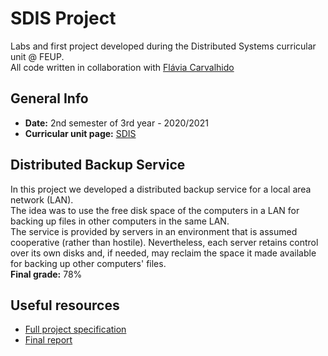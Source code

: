 # SDIS Project

Labs and first project developed during the Distributed Systems curricular unit @ FEUP.  
All code written in collaboration with [Flávia Carvalhido](https://github.com/flaviacarvalhido)

## General Info

- **Date:** 2nd semester of 3rd year - 2020/2021
- **Curricular unit page:** [SDIS](https://sigarra.up.pt/feup/en/UCURR_GERAL.FICHA_UC_VIEW?pv_ocorrencia_id=459489)

## Distributed Backup Service  

In this project we developed a distributed backup service for a local area network (LAN).  
The idea was to use the free disk space of the computers in a LAN for backing up files in other computers in the same LAN.   
The service is provided by servers in an environment that is assumed cooperative (rather than hostile). Nevertheless, each server retains control over its own disks and, if needed, may reclaim the space it made available for backing up other computers' files.   
**Final grade:** 78%


## Useful resources

- [Full project specification](https://paginas.fe.up.pt/~pfs/aulas/sd2021/projs/proj1/proj1.html)
- [Final report](./proj1/doc/report.pdf)
